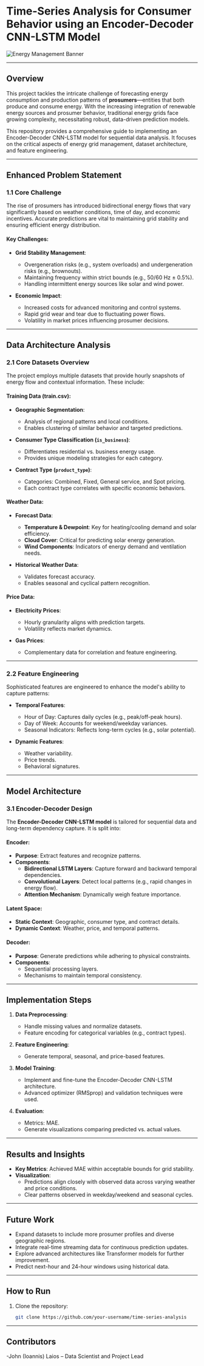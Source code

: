 # **Time-Series Analysis for Consumer Behavior using an Encoder-Decoder CNN-LSTM Model**

![Energy Management Banner](https://github.com/user-attachments/assets/6ce5801e-d626-4f55-b8c1-fb504f4c80cc)

---

## **Overview**
This project tackles the intricate challenge of forecasting energy consumption and production patterns of **prosumers**—entities that both produce and consume energy. With the increasing integration of renewable energy sources and prosumer behavior, traditional energy grids face growing complexity, necessitating robust, data-driven prediction models.

This repository provides a comprehensive guide to implementing an Encoder-Decoder CNN-LSTM model for sequential data analysis. It focuses on the critical aspects of energy grid management, dataset architecture, and feature engineering.

---

## **Enhanced Problem Statement**

### 1.1 Core Challenge
The rise of prosumers has introduced bidirectional energy flows that vary significantly based on weather conditions, time of day, and economic incentives. Accurate predictions are vital to maintaining grid stability and ensuring efficient energy distribution.

#### Key Challenges:
- **Grid Stability Management**: 
  - Overgeneration risks (e.g., system overloads) and undergeneration risks (e.g., brownouts).
  - Maintaining frequency within strict bounds (e.g., 50/60 Hz ± 0.5%).
  - Handling intermittent energy sources like solar and wind power.

- **Economic Impact**:
  - Increased costs for advanced monitoring and control systems.
  - Rapid grid wear and tear due to fluctuating power flows.
  - Volatility in market prices influencing prosumer decisions.

---

## **Data Architecture Analysis**

### 2.1 Core Datasets Overview
The project employs multiple datasets that provide hourly snapshots of energy flow and contextual information. These include:

#### **Training Data (train.csv)**:
- **Geographic Segmentation**:
  - Analysis of regional patterns and local conditions.
  - Enables clustering of similar behavior and targeted predictions.

- **Consumer Type Classification (`is_business`)**:
  - Differentiates residential vs. business energy usage.
  - Provides unique modeling strategies for each category.

- **Contract Type (`product_type`)**:
  - Categories: Combined, Fixed, General service, and Spot pricing.
  - Each contract type correlates with specific economic behaviors.

#### **Weather Data**:
- **Forecast Data**:
  - **Temperature & Dewpoint**: Key for heating/cooling demand and solar efficiency.
  - **Cloud Cover**: Critical for predicting solar energy generation.
  - **Wind Components**: Indicators of energy demand and ventilation needs.

- **Historical Weather Data**:
  - Validates forecast accuracy.
  - Enables seasonal and cyclical pattern recognition.

#### **Price Data**:
- **Electricity Prices**:
  - Hourly granularity aligns with prediction targets.
  - Volatility reflects market dynamics.
  
- **Gas Prices**:
  - Complementary data for correlation and feature engineering.

---

### 2.2 Feature Engineering
Sophisticated features are engineered to enhance the model's ability to capture patterns:
- **Temporal Features**:
  - Hour of Day: Captures daily cycles (e.g., peak/off-peak hours).
  - Day of Week: Accounts for weekend/weekday variances.
  - Seasonal Indicators: Reflects long-term cycles (e.g., solar potential).

- **Dynamic Features**:
  - Weather variability.
  - Price trends.
  - Behavioral signatures.

---

## **Model Architecture**

### 3.1 Encoder-Decoder Design
The **Encoder-Decoder CNN-LSTM model** is tailored for sequential data and long-term dependency capture. It is split into:

#### **Encoder**:
- **Purpose**: Extract features and recognize patterns.
- **Components**:
  - **Bidirectional LSTM Layers**: Capture forward and backward temporal dependencies.
  - **Convolutional Layers**: Detect local patterns (e.g., rapid changes in energy flow).
  - **Attention Mechanism**: Dynamically weigh feature importance.

#### **Latent Space**:
- **Static Context**: Geographic, consumer type, and contract details.
- **Dynamic Context**: Weather, price, and temporal patterns.

#### **Decoder**:
- **Purpose**: Generate predictions while adhering to physical constraints.
- **Components**:
  - Sequential processing layers.
  - Mechanisms to maintain temporal consistency.

---

## **Implementation Steps**

1. **Data Preprocessing**:
   - Handle missing values and normalize datasets.
   - Feature encoding for categorical variables (e.g., contract types).

2. **Feature Engineering**:
   - Generate temporal, seasonal, and price-based features.

3. **Model Training**:
   - Implement and fine-tune the Encoder-Decoder CNN-LSTM architecture.
   - Advanced optimizer (RMSprop) and validation techniques were used.

4. **Evaluation**:
   - Metrics: MAE.
   - Generate visualizations comparing predicted vs. actual values.


---

## **Results and Insights**
- **Key Metrics**: Achieved  MAE within acceptable bounds for grid stability.
- **Visualization**:
  - Predictions align closely with observed data across varying weather and price conditions.
  - Clear patterns observed in weekday/weekend and seasonal cycles.

---

## **Future Work**
- Expand datasets to include more prosumer profiles and diverse geographic regions.
- Integrate real-time streaming data for continuous prediction updates.
- Explore advanced architectures like Transformer models for further improvement.
- Predict next-hour and 24-hour windows using historical data.

---

## **How to Run**
1. Clone the repository:
   ```bash
   git clone https://github.com/your-username/time-series-analysis
   
---

## **Contributors**
-John (Ioannis) Laios – Data Scientist and Project Lead

